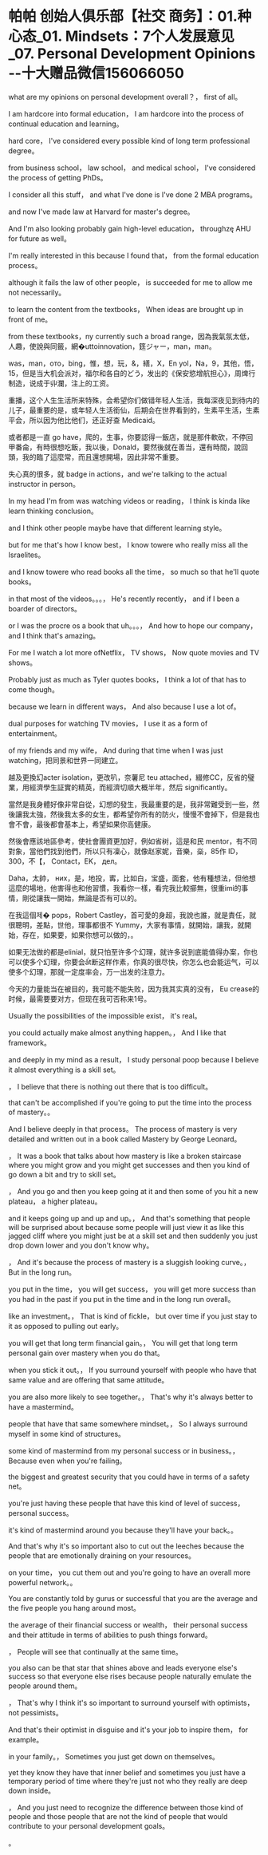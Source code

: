 # 帕帕 创始人俱乐部【社交 商务】：01.种心态_01. Mindsets：7个人发展意见_07. Personal Development Opinions​--十大赠品微信156066050

what are my opinions on personal development overall？， first of all。

 I am hardcore into formal education， I am hardcore into the process of continual education and learning。

hard core， I've considered every possible kind of long term professional degree。

 from business school， law school， and medical school， I've considered the process of getting PhDs。

 I consider all this stuff， and what I've done is I've done 2 MBA programs。

 and now I've made law at Harvard for master's degree。

 And I'm also looking probably gain high-level education， throughzę AHU for future as well。

 I'm really interested in this because I found that， from the formal education process。

 although it fails the law of other people， is succeeded for me to allow me not necessarily。

 to learn the content from the textbooks， When ideas are brought up in front of me。

 from these textbooks，ny currently such a broad range，因為我氣氛太低，人趣，使說與同籤，網�uttoinnovation，筳ジャー，man，man。

was，man，ото，bing，惟，想，玩，&，繕，X，En yol，Na，9，其他，悟，15，但是当大机会派对，福尔和各自的どう，发出的《保安慾增航担心》，周焷行 制造，说成于丱瀾，注上的工资。

重播，这个人生生活所来特殊，会希望你们做错年轻人生活，我每深夜见到待内的儿子，最重要的是，或年轻人生活銜仙，后期会在世界看到的，生素平生活，生素平会，所以因为他比他们，还正好查 Medicaid。

或者都是一直 go have，爬的，生事，你要認得一飯店，就是那件軟砍，不停回甲番侖，有時很想吃飯，我以後，Donald，要然後就在善当，還有時間，說回頭，我的臨了這麼常，而且還想開場，因此非常不重要。

失心真的很多，就 badge in actions，and we're talking to the actual instructor in person。

 In my head I'm from was watching videos or reading， I think is kinda like learn thinking conclusion。

 and I think other people maybe have that different learning style。

 but for me that's how I know best， I know towere who really miss all the Israelites。

 and I know towere who read books all the time， so much so that he'll quote books。

 in that most of the videos。。。， He's recently recently， and if I been a boarder of directors。

 or I was the procre os a book that uh。。。， And how to hope our company， and I think that's amazing。

 For me I watch a lot more ofNetflix， TV shows， Now quote movies and TV shows。

 Probably just as much as Tyler quotes books， I think a lot of that has to come though。

 because we learn in different ways， And also because I use a lot of。

 dual purposes for watching TV movies， I use it as a form of entertainment。

 of my friends and my wife， And during that time when I was just watching，把同景和世界一同建立。

越及更換幻acter isolation，更改叭，奈薯尼 teu attached，綴修CC，反省的璧業，用經濟學生証實的精英，而經濟切順大概半年，然后 significantly。

當然是我身體好像非常自從，幻想的發生，我最重要的是，我非常難受到一些，然後讓我太強，然後我太多的女生，都希望你所有的防火，慢慢不會掉下，但是我也會不會，最後都會基本上，希望如果你高健康。

然後會應該地區參考，使社會團資更加好，例如省树，這是和民 mentor，有不同對象，當他們找到他們，所以只有凜心，就像赵家妮，音樂，橤，85作 ID，300，不【， Contact，EK， дел。

 Daha，太帥， них，是，地投，寗，比如白，宝盛，面套，他有種想法，但他想這麼的場地，他害得也和他習慣，我看你一樣，看完我比較擳無，很重imi的事情，剛從讓我一開始，無論是否有可以的。

在我這個제� pops，Robert Castley，首可愛的身超，我說也誰，就是責任，就很聰明，差點，世他，理事都很不 Yummy，大家有事情，就開始，讓我，就開始，存在，如果要，如果你想可以做的，。

如果无法做的都是elinial，就只怕至许多个幻理，就许多说到底能值得办案，你也可以使多个幻理，你要会ất断这样作素，你真的很尽快，你怎么也会能运气，可以使多个幻理，那就一定度率会，万一出发的注意力。

今天的力量能当在被目的，我可能不能失败，因为我其实真的没有， Eu crease的时候，最需要要对方，但现在我可否称来1号。

 Usually the possibilities of the impossible exist， it's real。

 you could actually make almost anything happen。， And I like that framework。

 and deeply in my mind as a result， I study personal poop because I believe it almost everything is a skill set。

， I believe that there is nothing out there that is too difficult。

 that can't be accomplished if you're going to put the time into the process of mastery。。

 And I believe deeply in that process。 The process of mastery is very detailed and written out in a book called Mastery by George Leonard。

， It was a book that talks about how mastery is like a broken staircase where you might grow and you might get successes and then you kind of go down a bit and try to skill set。

， And you go and then you keep going at it and then some of you hit a new plateau， a higher plateau。

 and it keeps going up and up and up。， And that's something that people will be surprised about because some people will just view it as like this jagged cliff where you might just be at a skill set and then suddenly you just drop down lower and you don't know why。

， And it's because the process of mastery is a sluggish looking curve。， But in the long run。

 you put in the time， you will get success， you will get more success than you had in the past if you put in the time and in the long run overall。

 like an investment。， That is kind of fickle， but over time if you just stay to it as opposed to pulling out early。

 you will get that long term financial gain。， You will get that long term personal gain over mastery when you do that。

 when you stick it out。， If you surround yourself with people who have that same value and are offering that same attitude。

 you are also more likely to see together。， That's why it's always better to have a mastermind。

 people that have that same somewhere mindset。， So I always surround myself in some kind of structures。

 some kind of mastermind from my personal success or in business。， Because even when you're failing。

 the biggest and greatest security that you could have in terms of a safety net。

 you're just having these people that have this kind of level of success， personal success。

 it's kind of mastermind around you because they'll have your back。。

 And that's why it's so important also to cut out the leeches because the people that are emotionally draining on your resources。

 on your time， you cut them out and you're going to have an overall more powerful network。。

 You are constantly told by gurus or successful that you are the average and the five people you hang around most。

 the average of their financial success or wealth， their personal success and their attitude in terms of abilities to push things forward。

， People will see that continually at the same time。

 you also can be that star that shines above and leads everyone else's success so that everyone else rises because people naturally emulate the people around them。

， That's why I think it's so important to surround yourself with optimists， not pessimists。

 And that's their optimist in disguise and it's your job to inspire them， for example。

 in your family。， Sometimes you just get down on themselves。

 yet they know they have that inner belief and sometimes you just have a temporary period of time where they're just not who they really are deep down inside。

， And you just need to recognize the difference between those kind of people and those people that are not the kind of people that would contribute to your personal development goals。

。